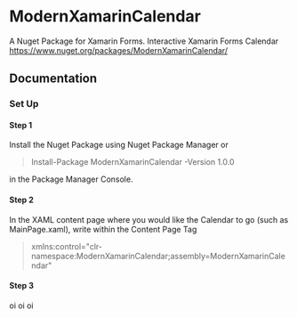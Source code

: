 # ModernXamarinCalendar
A Nuget Package for Xamarin Forms. Interactive Xamarin Forms Calendar
<a href="https://www.nuget.org/packages/ModernXamarinCalendar/">https://www.nuget.org/packages/ModernXamarinCalendar/</a>

## Documentation

### Set Up
#### Step 1
  Install the Nuget Package using Nuget Package Manager or 
>  Install-Package ModernXamarinCalendar -Version 1.0.0 
  
  in the Package Manager Console.

#### Step 2
  In the XAML content page where you would like the Calendar to go (such as MainPage.xaml), write within the Content Page Tag
>   xmlns:control="clr-namespace:ModernXamarinCalendar;assembly=ModernXamarinCalendar"


#### Step 3
  oi oi oi
